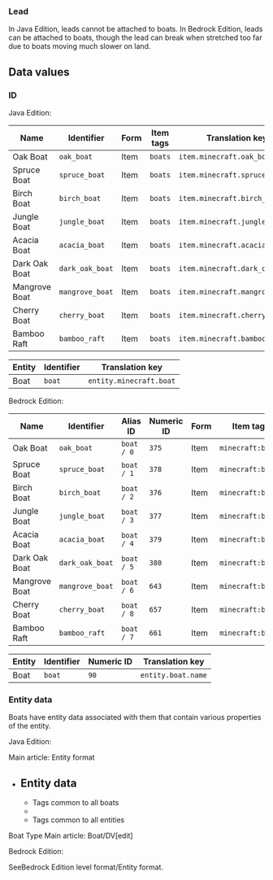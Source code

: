 ### Lead
In Java Edition, leads cannot be attached to boats. In Bedrock Edition, leads can be attached to boats, though the lead can break when stretched too far due to boats moving much slower on land.

## Data values
### ID
Java Edition:

| Name          | Identifier      | Form | Item tags | Translation key                |
|---------------|-----------------|------|-----------|--------------------------------|
| Oak Boat      | `oak_boat`      | Item | `boats`   | `item.minecraft.oak_boat`      |
| Spruce Boat   | `spruce_boat`   | Item | `boats`   | `item.minecraft.spruce_boat`   |
| Birch Boat    | `birch_boat`    | Item | `boats`   | `item.minecraft.birch_boat`    |
| Jungle Boat   | `jungle_boat`   | Item | `boats`   | `item.minecraft.jungle_boat`   |
| Acacia Boat   | `acacia_boat`   | Item | `boats`   | `item.minecraft.acacia_boat`   |
| Dark Oak Boat | `dark_oak_boat` | Item | `boats`   | `item.minecraft.dark_oak_boat` |
| Mangrove Boat | `mangrove_boat` | Item | `boats`   | `item.minecraft.mangrove_boat` |
| Cherry Boat   | `cherry_boat`   | Item | `boats`   | `item.minecraft.cherry_boat`   |
| Bamboo Raft   | `bamboo_raft`   | Item | `boats`   | `item.minecraft.bamboo_raft`   |

| Entity | Identifier | Translation key         |
|--------|------------|-------------------------|
| Boat   | `boat`     | `entity.minecraft.boat` |

Bedrock Edition:

| Name          | Identifier      | Alias ID   | Numeric ID | Form | Item tags         | Translation key           |
|---------------|-----------------|------------|------------|------|-------------------|---------------------------|
| Oak Boat      | `oak_boat`      | `boat / 0` | `375`      | Item | `minecraft:boats` | `item.boat.oak.name`      |
| Spruce Boat   | `spruce_boat`   | `boat / 1` | `378`      | Item | `minecraft:boats` | `item.boat.spruce.name`   |
| Birch Boat    | `birch_boat`    | `boat / 2` | `376`      | Item | `minecraft:boats` | `item.boat.birch.name`    |
| Jungle Boat   | `jungle_boat`   | `boat / 3` | `377`      | Item | `minecraft:boats` | `item.boat.jungle.name`   |
| Acacia Boat   | `acacia_boat`   | `boat / 4` | `379`      | Item | `minecraft:boats` | `item.boat.acacia.name`   |
| Dark Oak Boat | `dark_oak_boat` | `boat / 5` | `380`      | Item | `minecraft:boats` | `item.boat.big_oak.name`  |
| Mangrove Boat | `mangrove_boat` | `boat / 6` | `643`      | Item | `minecraft:boats` | `item.boat.mangrove.name` |
| Cherry Boat   | `cherry_boat`   | `boat / 8` | `657`      | Item | `minecraft:boats` | `item.boat.cherry.name`   |
| Bamboo Raft   | `bamboo_raft`   | `boat / 7` | `661`      | Item | `minecraft:boats` | `item.boat.bamboo.name`   |

| Entity | Identifier | Numeric ID | Translation key    |
|--------|------------|------------|--------------------|
| Boat   | `boat`     | `90`       | `entity.boat.name` |

### Entity data
Boats have entity data associated with them that contain various properties of the entity.

Java Edition:

Main article: Entity format
- Entity data
	- 
	- Tags common to all boats
	- 
	- Tags common to all entities


Boat Type
Main article: Boat/DV[edit]

Bedrock Edition: 

SeeBedrock Edition level format/Entity format.

